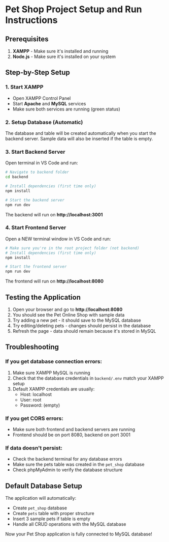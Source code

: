 
# Pet Shop Project Setup and Run Instructions

## Prerequisites
1. **XAMPP** - Make sure it's installed and running
2. **Node.js** - Make sure it's installed on your system

## Step-by-Step Setup

### 1. Start XAMPP
- Open XAMPP Control Panel
- Start **Apache** and **MySQL** services
- Make sure both services are running (green status)

### 2. Setup Database (Automatic)
The database and table will be created automatically when you start the backend server. Sample data will also be inserted if the table is empty.

### 3. Start Backend Server
Open terminal in VS Code and run:
```bash
# Navigate to backend folder
cd backend

# Install dependencies (first time only)
npm install

# Start the backend server
npm run dev
```

The backend will run on **http://localhost:3001**

### 4. Start Frontend Server
Open a NEW terminal window in VS Code and run:
```bash
# Make sure you're in the root project folder (not backend)
# Install dependencies (first time only)
npm install

# Start the frontend server
npm run dev
```

The frontend will run on **http://localhost:8080**

## Testing the Application

1. Open your browser and go to **http://localhost:8080**
2. You should see the Pet Online Shop with sample data
3. Try adding a new pet - it should save to the MySQL database
4. Try editing/deleting pets - changes should persist in the database
5. Refresh the page - data should remain because it's stored in MySQL

## Troubleshooting

### If you get database connection errors:
1. Make sure XAMPP MySQL is running
2. Check that the database credentials in `backend/.env` match your XAMPP setup
3. Default XAMPP credentials are usually:
   - Host: localhost
   - User: root
   - Password: (empty)

### If you get CORS errors:
- Make sure both frontend and backend servers are running
- Frontend should be on port 8080, backend on port 3001

### If data doesn't persist:
- Check the backend terminal for any database errors
- Make sure the pets table was created in the `pet_shop` database
- Check phpMyAdmin to verify the database structure

## Default Database Setup
The application will automatically:
- Create `pet_shop` database
- Create `pets` table with proper structure
- Insert 3 sample pets if table is empty
- Handle all CRUD operations with the MySQL database

Now your Pet Shop application is fully connected to MySQL database!
